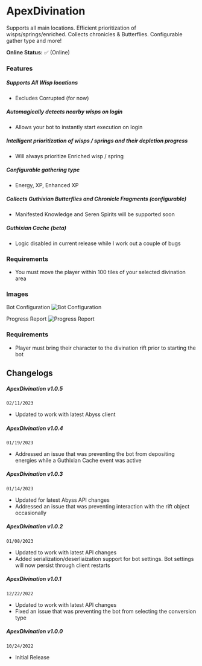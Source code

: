 # ApexDivination
Supports all main locations. Efficient prioritization of wisps/springs/enriched. Collects chronicles & Butterflies. Configurable gather type and more!

**Online Status:** 
✅ (Online)

### Features
##### Supports All Wisp locations
- Excludes Corrupted (for now)
##### Automagically detects nearby wisps on login
- Allows your bot to instantly start execution on login
##### Intelligent prioritization of wisps / springs and their depletion progress
- Will always prioritize Enriched wisp / spring
##### Configurable gathering type
- Energy, XP, Enhanced XP
##### Collects Guthixian Butterflies and Chronicle Fragments (configurable)
- Manifested Knowledge and Seren Spirits will be supported soon
##### Guthixian Cache (beta)
- Logic disabled in current release while I work out a couple of bugs

### Requirements
-  You must move the player within 100 tiles of your selected divination area

### Images

Bot Configuration
![Bot Configuration](https://iili.io/bYHFb1.png)


Progress Report
![Progress Report](https://iili.io/bZ3sCQ.png)


### Requirements
- Player must bring their character to the divination rift prior to starting the bot

## Changelogs
##### ApexDivination v1.0.5
`02/11/2023`
- Updated to work with latest Abyss client

##### ApexDivination v1.0.4
`01/19/2023`
- Addressed an issue that was preventing the bot from depositing energies while a Guthixian Cache event was active

##### ApexDivination v1.0.3
`01/14/2023`
- Updated for latest Abyss API changes
- Addressed an issue that was preventing interaction with the rift object occasionally

##### ApexDivination v1.0.2
`01/08/2023`
- Updated to work with latest API changes
- Added serialization/deserliaization support for bot settings. Bot settings will now persist through client restarts

##### ApexDivination v1.0.1
`12/22/2022`
- Updated to work with latest API changes
- Fixed an issue that was preventing the bot from selecting the conversion type

##### ApexDivination v1.0.0
`10/24/2022`
- Initial Release